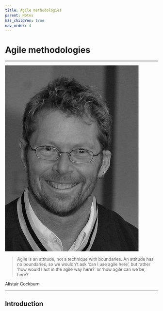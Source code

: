 ```yaml
---
title: Agile methodologies
parent: Notes
has_children: true
nav_order: 4
---
```


# Agile methodologies

<hr class="splash">

![Alistair Cockburn](../../images/alistair_cockburn.png)

<blockquote class="pretty"><span>
Agile is an attitude, not a technique with boundaries. An attitude has no boundaries, so we wouldn’t ask ‘can I use agile here’, but rather ‘how would I act in the agile way here?’ or ‘how agile can we be, here?'
</span></blockquote>
<p class="attribution">Alistair Cockburn</p>

<hr class="splash">

## Introduction

